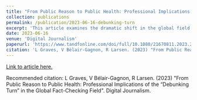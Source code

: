 ```yaml
---
title: "From Public Reason to Public Health: Professional Implications of the “Debunking Turn” in the Global Fact-Checking Field"
collection: publications
permalink: /publication/2023-06-16-debunking-turn
excerpt: 'This article examines the dramatic shift in the global field of fact-checking organizations since 2016, from checking claims by politicians and other public figures to policing viral misinformation on social networks. What practitioners call “debunking,” once a minor focus, now dominates the agenda of leading outlets and accounts for the bulk of fact-checks produced worldwide, driven in part by commercial partnerships between fact-checkers and platform companies. This study investigates what this sudden realignment means for fact-checkers themselves, drawing on interviews and meta-journalistic discourse to examine the impact on how these organizations assign value and draw boundaries in their growing transnational field. We highlight different discursive strategies fact-checkers use to explain the debunking turn, depending on their own field position, and show how shifting boundaries reflect wider concerns about autonomy from platform partners. We suggest that debunking discourse illustrates an incipient shift away from the “public reason” model implicit in journalism’s professional logic, to a more instrumental, “public health” model of newswork adapted to a digital media environment dominated by platform companies.'
date: 2023-06-16
venue: 'Digital Journalism'
paperurl: 'https://www.tandfonline.com/doi/full/10.1080/21670811.2023.2218454'
citation: 'L Graves, V Bélair-Gagnon, R Larsen. (2023) "From Public Reason to Public Health: Professional Implications of the “Debunking Turn” in the Global Fact-Checking Field". Digital Journalism.'
---
```



[Link to article here.](https://www.tandfonline.com/doi/full/10.1080/21670811.2023.2218454)


<INSERT A PHOTO FROM RESEARCH/>


Recommended citation: L Graves, V Bélair-Gagnon, R Larsen. (2023) "From Public Reason to Public Health: Professional Implications of the “Debunking Turn” in the Global Fact-Checking Field". Digital Journalism.